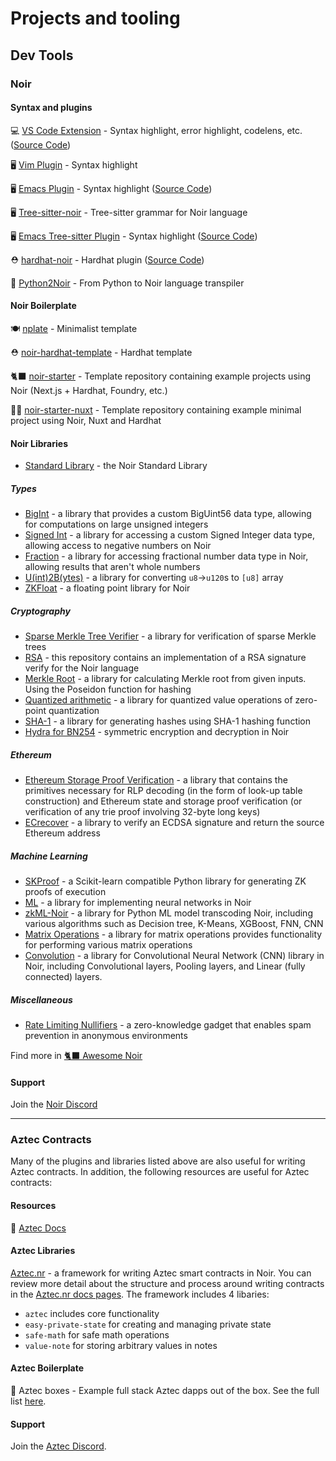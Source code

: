 # Projects and tooling

## Dev Tools

### Noir

#### Syntax and plugins

💻 [VS Code Extension](https://marketplace.visualstudio.com/items?itemName=noir-lang.vscode-noir) - Syntax highlight, error highlight, codelens, etc. ([Source Code](https://github.com/noir-lang/vscode-noir))

🖥️ [Vim Plugin](https://github.com/hhamud/tree-sitter-noir#neovim) - Syntax highlight

🖥️ [Emacs Plugin](https://melpa.org/#/noir-mode) - Syntax highlight ([Source Code](https://github.com/hhamud/noir-mode))

🖥️ [Tree-sitter-noir](https://github.com/hhamud/tree-sitter-noir) - Tree-sitter grammar for Noir language

🖥️ [Emacs Tree-sitter Plugin](https://melpa.org/#/noir-ts-mode) - Syntax highlight ([Source Code](https://github.com/hhamud/noir-ts-mode))

⛑️ [hardhat-noir](https://www.npmjs.com/package/hardhat-noir) - Hardhat plugin ([Source Code](https://github.com/spalladino/hardhat-noir))

🐍 [Python2Noir](https://github.com/storswiftlabs/python2noir) - From Python to Noir language transpiler

#### Noir Boilerplate

🍽️ [nplate](https://github.com/whitenois3/nplate) - Minimalist template

⛑️ [noir-hardhat-template](https://github.com/hooperben/noir-hardhat-template) - Hardhat template

🐈‍⬛ [noir-starter](https://github.com/noir-lang/noir-starter) - Template repository containing example projects using Noir (Next.js + Hardhat, Foundry, etc.)

🧑‍💻 [noir-starter-nuxt](https://github.com/iam-robi/noir-starter-nuxt) - Template repository containing example minimal project using Noir, Nuxt and Hardhat

#### Noir Libraries

- [Standard Library](https://github.com/noir-lang/noir/tree/master/noir_stdlib) - the Noir Standard Library

##### Types

- [BigInt](https://github.com/shuklaayush/noir-bigint) - a library that provides a custom BigUint56 data type, allowing for computations on large unsigned integers
- [Signed Int](https://github.com/resurgencelabs/signed_int) - a library for accessing a custom Signed Integer data type, allowing access to negative numbers on Noir
- [Fraction](https://github.com/resurgencelabs/fraction) - a library for accessing fractional number data type in Noir, allowing results that aren't whole numbers
- [U(int)2B(ytes)](https://github.com/colinnielsen/noir-u2b/tree/main) - a library for converting `u8`->`u120`s to `[u8]` array
- [ZKFloat](https://github.com/0x3327/ZKFloat) - a floating point library for Noir

##### Cryptography

- [Sparse Merkle Tree Verifier](https://github.com/vocdoni/smtverifier-noir/tree/main) - a library for verification of sparse Merkle trees
- [RSA](https://github.com/SetProtocol/noir-rsa) - this repository contains an implementation of a RSA signature verify for the Noir language
- [Merkle Root](https://github.com/tomoima525/noir-merkle-root) - a library for calculating Merkle root from given inputs. Using the Poseidon function for hashing
- [Quantized arithmetic](https://github.com/storswiftlabs/quantized_arithmetic) - a library for quantized value operations of zero-point quantization
- [SHA-1](https://github.com/michaelelliot/noir-sha1) - a library for generating hashes using SHA-1 hashing function
- [Hydra for BN254](https://github.com/TaceoLabs/noir-hydra) - symmetric encryption and decryption in Noir

##### Ethereum

- [Ethereum Storage Proof Verification](https://github.com/aragonzkresearch/noir-trie-proofs) - a library that contains the primitives necessary for RLP decoding (in the form of look-up table construction) and Ethereum state and storage proof verification (or verification of any trie proof involving 32-byte long keys)
- [ECrecover](https://github.com/colinnielsen/ecrecover-noir/tree/main) - a library to verify an ECDSA signature and return the source Ethereum address

##### Machine Learning

- [SKProof](https://github.com/0x3327/skproof) - a Scikit-learn compatible Python library for generating ZK proofs of execution
- [ML](https://github.com/metavind/noir-ml) - a library for implementing neural networks in Noir
- [zkML-Noir](https://github.com/storswiftlabs/zkml-noir) - a library for Python ML model transcoding Noir, including various algorithms such as Decision tree, K-Means, XGBoost, FNN, CNN
- [Matrix Operations](https://github.com/storswiftlabs/matrix_operations) - a library for matrix operations provides functionality for performing various matrix operations
- [Convolution](https://github.com/storswiftlabs/convolution) - a library for Convolutional Neural Network (CNN) library in Noir, including Convolutional layers, Pooling layers, and Linear (fully connected) layers.

##### Miscellaneous

- [Rate Limiting Nullifiers](https://github.com/Rate-Limiting-Nullifier/noir-rln) - a zero-knowledge gadget that enables spam prevention in anonymous environments

Find more in [🐈‍⬛ Awesome Noir](https://github.com/noir-lang/awesome-noir)

#### Support

Join the [Noir Discord](https://discord.gg/ycsCCdkPCe)

---

### Aztec Contracts

Many of the plugins and libraries listed above are also useful for writing Aztec contracts. In addition, the following resources are useful for Aztec contracts:

#### Resources

:book: [Aztec Docs](https://docs.aztec.network/)

#### Aztec Libraries

[Aztec.nr](https://aztec.nr) - a framework for writing Aztec smart contracts in Noir. You can review more detail about the structure and process around writing contracts in the [Aztec.nr docs pages](https://docs.aztec.network/dev_docs/contracts/main). The framework includes 4 libaries:

- `aztec` includes core functionality
- `easy-private-state` for creating and managing private state
- `safe-math` for safe math operations
- `value-note` for storing arbitrary values in notes

#### Aztec Boilerplate

🧰 Aztec boxes - Example full stack Aztec dapps out of the box. See the full list [here](https://github.com/AztecProtocol/aztec-packages/tree/master/boxes).

#### Support

Join the [Aztec Discord](https://discord.aztec.network).
